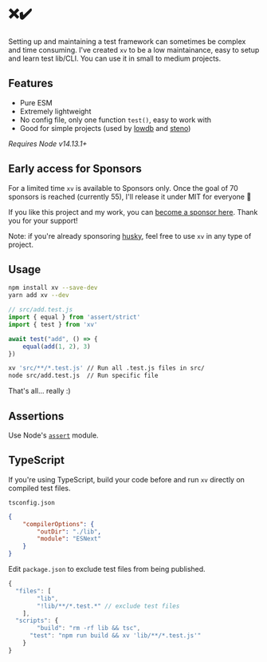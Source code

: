 # :x::heavy_check_mark:

Setting up and maintaining a test framework can sometimes be complex and time consuming. I've created `xv` to be a low maintainance, easy to setup and learn test lib/CLI. You can use it in small to medium projects.

## Features

* Pure ESM
* Extremely lightweight
* No config file, only one function `test()`, easy to work with
* Good for simple projects (used by [lowdb](https://github.com/typicode/lowdb) and [steno](https://github.com/typicode/steno))

_Requires Node v14.13.1+_

## Early access for Sponsors

For a limited time `xv` is available to Sponsors only. Once the goal of 70 sponsors is reached (currently 55), I'll release it under MIT for everyone 🎉

If you like this project and my work, you can [become a sponsor here](https://github.com/sponsors/typicode). Thank you for your support!

Note: if you're already sponsoring [husky](https://github.com/typicode/husky), feel free to use `xv` in any type of project.

## Usage

```sh
npm install xv --save-dev
yarn add xv --dev
```

```js
// src/add.test.js
import { equal } from 'assert/strict'
import { test } from 'xv'

await test("add", () => {
	equal(add(1, 2), 3)
})
```

```sh
xv 'src/**/*.test.js' // Run all .test.js files in src/
node src/add.test.js  // Run specific file
```

That's all... really :)

## Assertions

Use Node's [`assert`](https://nodejs.org/api/assert.html) module.

## TypeScript

If you're using TypeScript, build your code before and run `xv` directly on compiled test files.

`tsconfig.json`

```json
{
	"compilerOptions": {
		"outDir": "./lib",
		"module": "ESNext"
	}
}
```

Edit `package.json` to exclude test files from being published.

```js
{
  "files": [
		"lib",
		"!lib/**/*.test.*" // exclude test files
	],
  "scripts": {
		"build": "rm -rf lib && tsc",
	  "test": "npm run build && xv 'lib/**/*.test.js'"
	}
}
```
